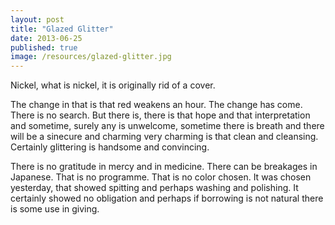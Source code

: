 ```yaml
---
layout: post
title: "Glazed Glitter"
date: 2013-06-25
published: true
image: /resources/glazed-glitter.jpg
---
```


Nickel, what is nickel, it is originally rid of a cover. 

The change in that is that red weakens an hour. The change has come. There is no search. But there is, there is that hope and that interpretation and sometime, surely any is unwelcome, sometime there is breath and there will be a sinecure and charming very charming is that clean and cleansing. Certainly glittering is handsome and convincing. 

There is no gratitude in mercy and in medicine. There can be breakages in Japanese. That is no programme. That is no color chosen. It was chosen yesterday, that showed spitting and perhaps washing and polishing. It certainly showed no obligation and perhaps if borrowing is not natural there is some use in giving. 
